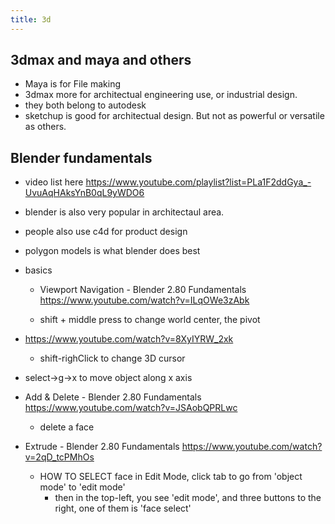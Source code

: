 ```yaml
---
title: 3d
---
```


## 3dmax and maya and others

- Maya is for File making
- 3dmax more for architectual engineering use, or industrial design.
- they both belong to autodesk
- sketchup is good for architectual design. But not as powerful or versatile as others.

## Blender fundamentals
- video list here https://www.youtube.com/playlist?list=PLa1F2ddGya_-UvuAqHAksYnB0qL9yWDO6
- blender is also very popular in architectaul area.
- people also use c4d for product design
- polygon models is what blender does best
- basics
  - Viewport Navigation - Blender 2.80 Fundamentals
 https://www.youtube.com/watch?v=ILqOWe3zAbk

  - shift + middle press to change world center, the pivot

- https://www.youtube.com/watch?v=8XyIYRW_2xk
  - shift-righClick to change 3D cursor
- select->g->x to move object along x axis
- Add & Delete - Blender 2.80 Fundamentals https://www.youtube.com/watch?v=JSAobQPRLwc
  - delete a face
- Extrude - Blender 2.80 Fundamentals https://www.youtube.com/watch?v=2qD_tcPMhOs
  - HOW TO SELECT face in Edit Mode, click tab to go from 'object mode' to 'edit mode'
    - then in the top-left, you see 'edit mode', and three buttons to the right, one of them is 'face select'
